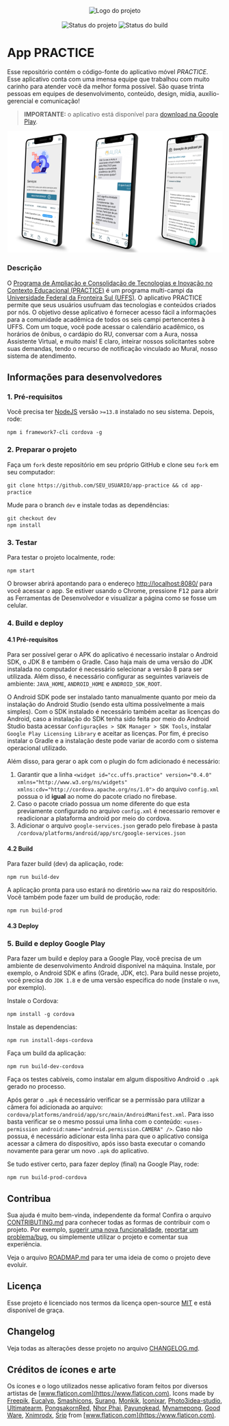 <p align="center">
    <img width="600" src=".github/logo.png" title="Logo do projeto"><br /><br />
    <img src="https://img.shields.io/maintenance/yes/2021?style=for-the-badge" title="Status do projeto">
    <img src="https://img.shields.io/github/workflow/status/ccuffs/template/ci.uffs.cc?label=Build&logo=github&logoColor=white&style=for-the-badge" title="Status do build">
</p>

# App PRACTICE

Esse repositório contém o código-fonte do aplicativo móvel *PRACTICE*. Esse aplicativo conta com uma imensa equipe que trabalhou com muito carinho para atender você da melhor forma possível. São quase trinta pessoas em equipes de desenvolvimento, conteúdo, design, mídia, auxílio-gerencial e comunicação!

> **IMPORTANTE:** o aplicativo está disponível para [download na Google Play](https://play.google.com/store/apps/details?id=cc.uffs.practice).

<p align="center">
    <img src=".github/imagens-app-practice.png" title="Imagens de algumas telas do aplicativo">
</p>

### Descrição

O [Programa de Ampliação e Consolidação de Tecnologias e Inovação no Contexto Educacional (PRACTICE)](https://practice.uffs.edu.br) é um programa multi-campi da [Universidade Federal da Fronteira Sul (UFFS)](https://www.uffs.edu.br).
O aplicativo PRACTICE permite que seus usuários usufruam das tecnologias e conteúdos criados por nós. O objetivo desse aplicativo é fornecer acesso fácil a informações para a comunidade acadêmica de todos os seis campi pertencentes à UFFS. Com um toque, você pode acessar o calendário acadêmico, os horários de ônibus, o cardápio do RU, conversar com a Aura, nossa Assistente Virtual, e muito mais! E claro, inteirar nossos solicitantes sobre suas demandas, tendo o recurso de notificação vinculado ao Mural, nosso sistema de atendimento.

## Informações para desenvolvedores

### 1. Pré-requisitos

Você precisa ter [NodeJS](https://nodejs.org/en/) versão `>=13.8` instalado no seu sistema. Depois, rode:

```
npm i framework7-cli cordova -g
```

### 2. Preparar o projeto

Faça um `fork` deste repositório em seu próprio GitHub e clone seu `fork` em seu computador:

```
git clone https://github.com/SEU_USUARIO/app-practice && cd app-practice
```

Mude para o branch `dev` e instale todas as dependências:

```
git checkout dev
npm install
```

### 3. Testar

Para testar o projeto localmente, rode:

```
npm start
```

O browser abrirá apontando para o endereço [http://localhost:8080/](http://localhost:8080/) para você acessar o app. Se estiver usando o Chrome, pressione <kbd>F12</kbd> para abrir as Ferramentas de Desenvolvedor e visualizar a página como se fosse um celular.

### 4. Build e deploy

#### 4.1 Pré-requisitos

Para ser possível gerar o APK do aplicativo é necessario instalar o Android SDK, o JDK 8 e também o Gradle. Caso haja mais de uma versão do JDK instalada no computador é necessário selecionar a versão 8 para ser utilizada.  Além disso, é necessário configurar as seguintes variaveis de ambiente: `JAVA_HOME`, `ANDROID_HOME` e `ANDROID_SDK_ROOT`.

O Android SDK pode ser instalado tanto manualmente quanto por meio da instalação do Android Studio (sendo esta ultima possívelmente a mais simples). Com o SDK instalado é necessário também aceitar as licenças do Android, caso a instalação do SDK tenha sido feita por meio do Android Studio basta acessar `Configurações > SDK Manager > SDK Tools`, instalar `Google Play Licensing Library` e aceitar as licenças. 
Por fim, é preciso instalar o Gradle e a instalação deste pode variar de acordo com o sistema operacional utilizado.

Além disso, para gerar o apk com o plugin do fcm adicionado é necessário:

1. Garantir que a linha `<widget id="cc.uffs.practice" version="0.4.0" xmlns="http://www.w3.org/ns/widgets" xmlns:cdv="http://cordova.apache.org/ns/1.0">` do arquivo `config.xml` possua o id **igual** ao nome do pacote criado no firebase.
2. Caso o pacote criado possua um nome diferente do que esta previamente configurado no arquivo `config.xml` é necessario remover e readicionar a plataforma android por meio do cordova.
3. Adicionar o arquivo `google-services.json` gerado pelo firebase à pasta `/cordova/platforms/android/app/src/google-services.json`

#### 4.2 Build

Para fazer build (dev) da aplicação, rode:

```
npm run build-dev
```

A aplicação pronta para uso estará no diretório `www` na raiz do respositório. Você também pode fazer um build de produção, rode:

```
npm run build-prod
```
#### 4.3 Deploy

### 5. Build e deploy Google Play

Para fazer um build e deploy para a Google Play, você precisa de um ambiente de desenvolvimento Android disponível na máquina. Instale, por exemplo, o Android SDK e afins (Grade, JDK, etc). Para build nesse projeto, você precisa do `JDK 1.8` e de uma versão especifica do node (instale o `nvm`, por exemplo).

Instale o Cordova:

```
npm install -g cordova
```

Instale as dependencias:

```
npm run install-deps-cordova
```

Faça um build da aplicação:

```
npm run build-dev-cordova
```

Faça os testes cabíveis, como instalar em algum dispositivo Android o `.apk` gerado no processo.

Após gerar o `.apk` é necessário verificar se a permissão para utilizar a câmera foi adicionada ao arquivo: `cordova/platforms/android/app/src/main/AndroidManifest.xml`. Para isso basta verificar se o mesmo possui uma linha com o conteúdo: `<uses-permission android:name="android.permission.CAMERA" />`. Caso não possua, é necessário adicionar esta linha para que o aplicativo consiga acessar a câmera do dispositivo, após isso basta executar o comando novamente para gerar um novo `.apk` do aplicativo.

Se tudo estiver certo, para fazer deploy (final) na Google Play, rode:

```
npm run build-prod-cordova
```

## Contribua

Sua ajuda é muito bem-vinda, independente da forma! Confira o arquivo [CONTRIBUTING.md](CONTRIBUTING.md) para conhecer todas as formas de contribuir com o projeto. Por exemplo, [sugerir uma nova funcionalidade](https://github.com/practice-uffs/app-practice/issues/new?assignees=&labels=&template=feature_request.md&title=), [reportar um problema/bug](https://github.com/practice-uffs/app-practice/issues/new?assignees=&labels=bug&template=bug_report.md&title=), ou simplemente utilizar o projeto e comentar sua experiência.

Veja o arquivo [ROADMAP.md](ROADMAP.md) para ter uma ideia de como o projeto deve evoluir.


## Licença

Esse projeto é licenciado nos termos da licença open-source [MIT](https://choosealicense.com/licenses/mit) e está disponível de graça.

## Changelog

Veja todas as alterações desse projeto no arquivo [CHANGELOG.md](CHANGELOG.md).

## Créditos de ícones e arte

Os ícones e o logo utilizados nesse aplicativo foram feitos por diversos artistas de [www.flaticon.com](https://www.flaticon.com).
Icons made by [Freepik](https://www.flaticon.com/authors/Freepik), [Eucalyp](https://www.flaticon.com/authors/Eucalyp), [Smashicons](https://www.flaticon.com/authors/Smashicons), [Surang](https://www.flaticon.com/authors/Surang), [Monkik](https://www.flaticon.com/authors/Monkik), [Iconixar](https://www.flaticon.com/authors/Iconixar), [Photo3idea-studio](https://www.flaticon.com/authors/Photo3idea-studio), [Ultimatearm](https://www.flaticon.com/authors/Ultimatearm), [PongsakornRed](https://www.flaticon.com/authors/PongsakornRed), [Nhor Phai](https://www.flaticon.com/authors/Nhor-Phai), [Payungkead](https://www.flaticon.com/authors/Payungkead), [Mynamepong](https://www.flaticon.com/authors/Mynamepong), [Good Ware](https://www.flaticon.com/authors/Good-Ware), [Xnimrodx](https://www.flaticon.com/authors/Xnimrodx), [Srip](https://www.flaticon.com/authors/Srip) from [www.flaticon.com](https://www.flaticon.com).

